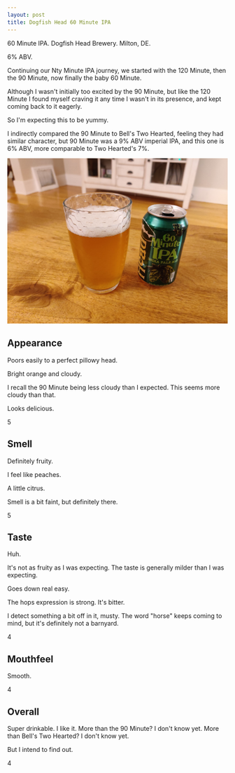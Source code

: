 ```yaml
---
layout: post
title: Dogfish Head 60 Minute IPA
---
```


60 Minute IPA.
Dogfish Head Brewery.
Milton, DE.

6% ABV.

Continuing our Nty Minute IPA journey,
we started with the 120 Minute,
then the 90 Minute,
now finally the baby 60 Minute.

Although I wasn't initially too excited by the 90 Minute,
but like the 120 Minute I found myself craving it
any time I wasn't in its presence,
and kept coming back to it eagerly.

So I'm expecting this to be yummy.

I indirectly compared the 90 Minute to Bell's Two Hearted,
feeling they had similar character,
but 90 Minute was a 9% ABV imperial IPA,
and this one is 6% ABV,
more comparable to Two Hearted's 7%.

<img class="beer-photo" src="/beer/images/2020-11-21-dogfish-head-60-minute-ipa.jpg"/>


## Appearance

Poors easily to a perfect pillowy head.

Bright orange and cloudy.

I recall the 90 Minute being less cloudy than I expected.
This seems more cloudy than that.

Looks delicious.

5


## Smell

Definitely fruity.

I feel like peaches.

A little citrus.

Smell is a bit faint,
but definitely there.

5


## Taste

Huh.

It's not as fruity as I was expecting.
The taste is generally milder than I was expecting.

Goes down real easy.

The hops expression is strong.
It's bitter.

I detect something a bit off in it, musty.
The word "horse" keeps coming to mind,
but it's definitely not a barnyard.

4


## Mouthfeel

Smooth.

4


## Overall

Super drinkable.
I like it.
More than the 90 Minute?
I don't know yet.
More than Bell's Two Hearted?
I don't know yet.

But I intend to find out.

4
